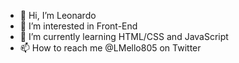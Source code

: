 - 👋 Hi, I’m Leonardo
- 👀 I’m interested in Front-End
- 🌱 I’m currently learning HTML/CSS and JavaScript
- 📫 How to reach me @LMello805 on Twitter

<!---
LeoMello805/LeoMello805 is a ✨ special ✨ repository because its `README.md` (this file) appears on your GitHub profile.
You can click the Preview link to take a look at your changes.
--->
